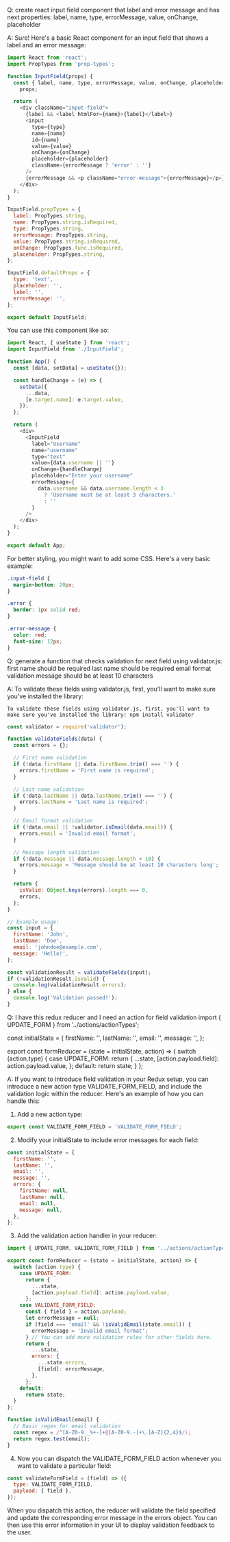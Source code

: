 Q: create react input field component that label and error message and has next properties: label, name, type, errorMessage, value, onChange, placeholder

A: Sure! Here's a basic React component for an input field that shows a label and an error message:

```js
import React from 'react';
import PropTypes from 'prop-types';

function InputField(props) {
  const { label, name, type, errorMessage, value, onChange, placeholder } =
    props;

  return (
    <div className="input-field">
      {label && <label htmlFor={name}>{label}</label>}
      <input
        type={type}
        name={name}
        id={name}
        value={value}
        onChange={onChange}
        placeholder={placeholder}
        className={errorMessage ? 'error' : ''}
      />
      {errorMessage && <p className="error-message">{errorMessage}</p>}
    </div>
  );
}

InputField.propTypes = {
  label: PropTypes.string,
  name: PropTypes.string.isRequired,
  type: PropTypes.string,
  errorMessage: PropTypes.string,
  value: PropTypes.string.isRequired,
  onChange: PropTypes.func.isRequired,
  placeholder: PropTypes.string,
};

InputField.defaultProps = {
  type: 'text',
  placeholder: '',
  label: '',
  errorMessage: '',
};

export default InputField;
```

You can use this component like so:

```js
import React, { useState } from 'react';
import InputField from './InputField';

function App() {
  const [data, setData] = useState({});

  const handleChange = (e) => {
    setData({
      ...data,
      [e.target.name]: e.target.value,
    });
  };

  return (
    <div>
      <InputField
        label="Username"
        name="username"
        type="text"
        value={data.username || ''}
        onChange={handleChange}
        placeholder="Enter your username"
        errorMessage={
          data.username && data.username.length < 3
            ? 'Username must be at least 3 characters.'
            : ''
        }
      />
    </div>
  );
}

export default App;
```

For better styling, you might want to add some CSS. Here's a very basic example:

```css
.input-field {
  margin-bottom: 20px;
}

.error {
  border: 1px solid red;
}

.error-message {
  color: red;
  font-size: 12px;
}
```

Q: generate a function that checks validation for next field using validator.js:
first name should be required
last name should be required
email format validation
message should be at least 10 characters

A: To validate these fields using validator.js, first, you'll want to make sure you've installed the library:

`To validate these fields using validator.js, first, you'll want to make sure you've installed the library:
npm install validator`

```js
const validator = require('validator');

function validateFields(data) {
  const errors = {};

  // First name validation
  if (!data.firstName || data.firstName.trim() === '') {
    errors.firstName = 'First name is required';
  }

  // Last name validation
  if (!data.lastName || data.lastName.trim() === '') {
    errors.lastName = 'Last name is required';
  }

  // Email format validation
  if (!data.email || !validator.isEmail(data.email)) {
    errors.email = 'Invalid email format';
  }

  // Message length validation
  if (!data.message || data.message.length < 10) {
    errors.message = 'Message should be at least 10 characters long';
  }

  return {
    isValid: Object.keys(errors).length === 0,
    errors,
  };
}

// Example usage:
const input = {
  firstName: 'John',
  lastName: 'Doe',
  email: 'johndoe@example.com',
  message: 'Hello!',
};

const validationResult = validateFields(input);
if (!validationResult.isValid) {
  console.log(validationResult.errors);
} else {
  console.log('Validation passed!');
}
```

Q: I have this redux reducer and I need an action for field validation
import { UPDATE_FORM } from '../actions/actionTypes';

const initialState = {
firstName: '',
lastName: '',
email: '',
message: '',
};

export const formReducer = (state = initialState, action) => {
switch (action.type) {
case UPDATE_FORM:
return {
...state,
[action.payload.field]: action.payload.value,
};
default:
return state;
}
};

A: If you want to introduce field validation in your Redux setup, you can introduce a new action type VALIDATE_FORM_FIELD, and include the validation logic within the reducer. Here's an example of how you can handle this:

1. Add a new action type:

```js
export const VALIDATE_FORM_FIELD = 'VALIDATE_FORM_FIELD';
```

2. Modify your initialState to include error messages for each field:

```js
const initialState = {
  firstName: '',
  lastName: '',
  email: '',
  message: '',
  errors: {
    firstName: null,
    lastName: null,
    email: null,
    message: null,
  },
};
```

3. Add the validation action handler in your reducer:

```js
import { UPDATE_FORM, VALIDATE_FORM_FIELD } from '../actions/actionTypes';

export const formReducer = (state = initialState, action) => {
  switch (action.type) {
    case UPDATE_FORM:
      return {
        ...state,
        [action.payload.field]: action.payload.value,
      };
    case VALIDATE_FORM_FIELD:
      const { field } = action.payload;
      let errorMessage = null;
      if (field === 'email' && !isValidEmail(state.email)) {
        errorMessage = 'Invalid email format';
      } // You can add more validation rules for other fields here.
      return {
        ...state,
        errors: {
          ...state.errors,
          [field]: errorMessage,
        },
      };
    default:
      return state;
  }
};

function isValidEmail(email) {
  // Basic regex for email validation
  const regex = /^[A-Z0-9._%+-]+@[A-Z0-9.-]+\.[A-Z]{2,4}$/i;
  return regex.test(email);
}
```

4. Now you can dispatch the VALIDATE_FORM_FIELD action whenever you want to validate a particular field:

```js
const validateFormField = (field) => ({
  type: VALIDATE_FORM_FIELD,
  payload: { field },
});
```

When you dispatch this action, the reducer will validate the field specified and update the corresponding error message in the errors object. You can then use this error information in your UI to display validation feedback to the user.

